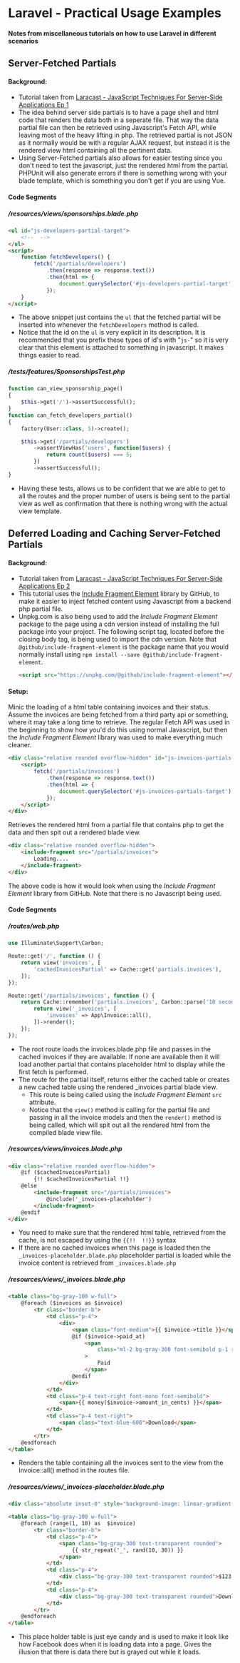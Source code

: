 # Laravel - Practical Usage Examples

#### Notes from miscellaneous tutorials on how to use Laravel in different scenarios

## Server-Fetched Partials
#### Background:
* Tutorial taken from [Laracast - JavaScript Techniques For Server-Side Applications Ep 1](https://laracasts.com/series/javascript-techniques-for-server-side-developers/episodes/1)
* The idea behind server side partials is to have a page shell and html code that renders the data both in a seperate file. That way the data partial file can then be retrieved using Javascript's Fetch API, while leaving most of the heavy lifting in php. The retrieved partial is not JSON as it normally would be with a regular AJAX request, but instead it is the rendered view html containing all the pertinent data.
* Using Server-Fetched partials also allows for easier testing since you don't need to test the javascript, just the rendered html from the partial. PHPUnit will also generate errors if there is something wrong with your blade template, which is something you don't get if you are using Vue.

#### Code Segments
##### /resources/views/sponsorships.blade.php
```html
<ul id="js-developers-partial-target">
    <!--  -->
</ul>
<script>
    function fetchDevelopers() {
        fetch('/partials/developers')
            .then(response => response.text())
            .then(html => {
                document.querySelector('#js-developers-partial-target').innerHtml = html
            });
    }
</script>
```
* The above snippet just contains the `ul` that the fetched partial will be inserted into whenever the `fetchDevelopers` method is called.
* Notice that the id on the `ul` is very explicit in its description. It is recommended that you prefix these types of id's with "`js-`" so it is very clear that this element is attached to something in javascript. It makes things easier to read.

##### /tests/features/SponsorshipsTest.php
```php
function can_view_sponsorship_page() 
{
    $this->get('/')->assertSuccessful();
}
function can_fetch_developers_partial() 
{
    factory(User::class, 5)->create();

    $this->get('/partials/developers')
        ->assertViewHas('users', function($users) {
            return count($users) === 5;
        })
        ->assertSuccessful();
}
```
* Having these tests, allows us to be confident that we are able to get to all the routes and the proper number of users is being sent to the partial view as well as confirmation that there is nothing wrong with the actual view template.

## Deferred Loading and Caching Server-Fetched Partials
#### Background:
* Tutorial taken from [Laracast - JavaScript Techniques For Server-Side Applications Ep 2](https://laracasts.com/series/javascript-techniques-for-server-side-developers/episodes/2)
* This tutorial uses the [Include Fragment Element](https://github.com/github/include-fragment-element) library by GitHub, to make it easier to inject fetched content using Javascript from a backend php partial file.
* Unpkg.com is also being used to add the *Include Fragment Element* package to the page using a cdn version instead of installing the full package into your project. The following script tag, located before the closing body tag, is being used to import the cdn version. Note that `@github/include-fragment-element` is the package name that you would normally install using `npm install --save @github/include-fragment-element`.
    ```html
    <script src="https://unpkg.com/@github/include-fragment-element"></script>
    ```

#### Setup: 
Minic the loading of a html table containing invoices and their status. Assume the invoices are being fetched from a third party api or something, where it may take a long time to retrieve. The regular Fetch API was used in the beginning to show how you'd do this using normal Javascript, but then the *Include Fragment Element* library was used to make everything much cleaner.
```html
<div class="relative rounded overflow-hidden" id="js-invoices-partials-target">
    <script>
        fetch('/partials/invoices')
            .then(response => response.text())
            .then(html => {
                document.querySelector('#js-invoices-partials-target').innerHtml = html
            });
    </script>
</div>
```
Retrieves the rendered html from a partial file that contains php to get the data and then spit out a rendered blade view.
```html
<div class="relative rounded overflow-hidden">
    <include-fragment src="/partials/invoices">
        Loading....
    </include-fragment>
</div>
```
The above code is how it would look when using the *Include Fragment Element* library from GitHub. Note that there is no Javascript being used.

#### Code Segments
##### /routes/web.php
```php
use Illuminate\Support\Carbon;

Route::get('/', function () {
    return view('invoices', [
        'cachedInvoicesPartial' => Cache::get('partials.invoices'),
    ]);
});

Route::get('/partials/invoices', function () {
    return Cache::remember('partials.invoices', Carbon::parse('10 seconds'), function () {
        return view('_invoices', [
            'invoices' => App\Invoice::all(),
        ])->render();
    });
});
```
* The root route loads the invoices.blade.php file and passes in the cached invoices if they are available. If none are available then it will load another partial that contains placeholder html to display while the first fetch is performed.
* The route for the partial itself, returns either the cached table or creates a new cached table using the rendered _invoices partial blade view.
    * This route is being called using the *Include Fragment Element* `src` attribute.
    * Notice that the `view()` method is calling for the partial file and passing in all the invoice models and then the `render()` method is being called, which will spit out all the rendered html from the compiled blade view file.

##### /resources/views/invoices.blade.php
```html
<div class="relative rounded overflow-hidden">
    @if ($cachedInvoicesPartial)
        {!! $cachedInvoicesPartial !!}
    @else
        <include-fragment src="/partials/invoices">
            @include('_invoices-placeholder')
        </include-fragment>
    @endif
</div>
```
* You need to make sure that the rendered html table, retrieved from the cache, is not escaped by using the `{{!!  !!}}` syntax
* If there are no cached invoices when this page is loaded then the `_invoices-placeholder.blade.php` placeholder partial is loaded while the invoice content is retrieved from `_invoices.blade.php`

##### /resources/views/_invoices.blade.php
```html
<table class="bg-gray-100 w-full">
    @foreach ($invoices as $invoice)
        <tr class="border-b">
            <td class="p-4">
                <div>
                    <span class="font-medium">{{ $invoice->title }}</span>
                    @if ($invoice->paid_at)
                        <span 
                            class="ml-2 bg-gray-300 font-semibold p-1 rounded text-gray-600 text-sm"
                        >
                            Paid
                        </span>
                    @endif
                </div>
            </td>
            <td class="p-4 text-right font-mono font-semibold">
                <span>{{ money($invoice->amount_in_cents) }}</span>
            </td>
            <td class="p-4 text-right">
                <span class="text-blue-600">Download</span>
            </td>
        </tr>
    @endforeach
</table>
```
* Renders the table containing all the invoices sent to the view from the Invoice::all() method in the routes file.

##### /resources/views/_invoices-placeholder.blade.php
```html
<div class="absolute inset-0" style="background-image: linear-gradient(0deg, #cbd5e0, transparent);"></div>

<table class="bg-gray-100 w-full">
    @foreach (range(1, 10) as  $invoice)
        <tr class="border-b">
            <td class="p-4">
                <span class="bg-gray-300 text-transparent rounded">
                    {{ str_repeat('_', rand(10, 30)) }}
                </span>
            </td>
            <td class="p-4">
                <div class="bg-gray-300 text-transparent rounded">$123.45</div>
            </td>
            <td class="p-4">
                <div class="bg-gray-300 text-transparent rounded">Download</div>
            </td>
        </tr>
    @endforeach
</table>
```
* This place holder table is just eye candy and is used to make it look like how Facebook does when it is loading data into a page. Gives the illusion that there is data there but is grayed out while it loads.
